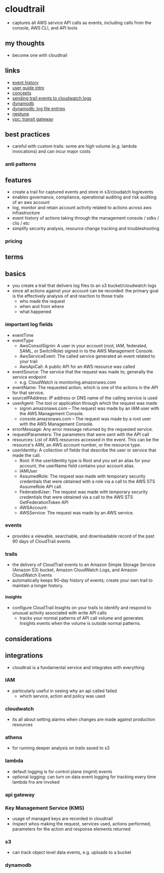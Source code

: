# cloudtrail

- captures all AWS service API calls as events, including calls from the console, AWS CLI, and API tools

## my thoughts

- become one with cloudtrail

## links

- [event history](https://docs.aws.amazon.com/awscloudtrail/latest/userguide/view-cloudtrail-events.html)
- [user guide intro](https://docs.aws.amazon.com/awscloudtrail/latest/userguide/cloudtrail-user-guide.html)
- [concepts](https://docs.aws.amazon.com/awscloudtrail/latest/userguide/cloudtrail-concepts.html)
- [sending trail events to cloudwatch logs](https://docs.aws.amazon.com/awscloudtrail/latest/userguide/send-cloudtrail-events-to-cloudwatch-logs.html)
- [dynamodb](https://docs.aws.amazon.com/amazondynamodb/latest/developerguide/logging-using-cloudtrail.html)
- [dynamodb: log file entries](https://docs.aws.amazon.com/amazondynamodb/latest/developerguide/understanding-ddb-log-entries.html)
- [neptune](https://docs.aws.amazon.com/neptune/latest/userguide/cloudtrail.html)
- [vpc: transit gateway](https://docs.aws.amazon.com/vpc/latest/tgw/transit-gateway-cloudtrail-logs.html)

## best practices

- careful with custom trails: some are high volume (e.g. lambda invocations) and can incur major costs

### anti patterns

## features

- create a trail for captured events and store in s3/cloudatch log/events
- enables governance, compliance, operational auditing and risk auditing of an aws account
- log, monitor and retain account activity related to actions across aws infrastructure
- event history of actions taking through the management console / sdks / clis / etc
- simplify security analysis, resource change tracking and troubleshooting

### pricing

## terms

## basics

- you create a trail that delivers log files to an s3 bucket/cloudwatch logs
- since all actions against your account can be recorded: the primary goal is the effectively analysis of and reaction to those trails
  - who made the request
  - when and from where
  - what happened

### important log fields

- eventTime
- eventType
  - AwsConsolSignin: A user in your account (root, IAM, federated, SAML, or SwitchRole) signed in to the AWS Management Console.
  - AwsServiceEvent: The called service generated an event related to your trail
  - AwsApiCall: A public API for an AWS resource was called
- eventSource: The service that the request was made to; generally the service endpoint
  - e.g. CloudWatch is monitoring.amazonaws.com
- eventName: The requested action, which is one of the actions in the API for that service.
- sourceIPAddress: IP address or DNS name of the calling service is used
- userAgent: The tool or application through which the request was made
  - signin.amazonaws.com – The request was made by an IAM user with the AWS Management Console.
  - console.amazonaws.com – The request was made by a root user with the AWS Management Console.
- errorMessage: Any error message returned by the requested service.
- requestParameters: The parameters that were sent with the API call
- resources: List of AWS resources accessed in the event. This can be the resource's ARN, an AWS account number, or the resource type.
- userIdentity: A collection of fields that describe the user or service that made the call.
  - Root: If the userIdentity type is Root and you set an alias for your account, the userName field contains your account alias.
  - IAMUser
  - AssumedRole: The request was made with temporary security credentials that were obtained with a role via a call to the AWS STS AssumeRole API call.
  - FederatedUser: The request was made with temporary security credentials that were obtained via a call to the AWS STS GetFederationToken API
  - AWSAccount:
  - AWSService: The request was made by an AWS service.

### events

- provides a viewable, searchable, and downloadable record of the past 90 days of CloudTrail events

### trails

- the delivery of CloudTrail events to an Amazon Simple Storage Service (Amazon S3) bucket, Amazon CloudWatch Logs, and Amazon CloudWatch Events
- automatically keeps 90-day history of events; create your own trail to maintain a longer history.

#### insights

- configure CloudTrail Insights on your trails to identify and respond to unusual activity associated with write API calls
  - tracks your normal patterns of API call volume and generates Insights events when the volume is outside normal patterns.

## considerations

## integrations

- cloudtrail is a fundamental service and integrates with everything

### IAM

- particularly useful in seeing why an api called failed
  - which service, action and policy was used

### cloudwatch

- its all about setting alarms when changes are made against production resources

### athena

- for running deeper analysis on trails saved to s3

### lambda

- default logging is for control plane (mgmt) events
- optional logging: can turn on data event logging for tracking every time lambda fns are invoked

### api gateway

### Key Management Service (KMS)

- usage of managed keys are recorded in cloudtrail
- inspect whos making the request, services used, actions performed, parameters for the action and response elements returned

### s3

- can track object level data events, e.g. uploads to a bucket

### dynamodb

